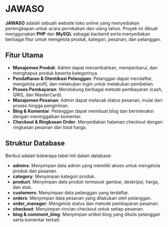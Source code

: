 # JAWASO

**JAWASO** adalah sebuah website toko online yang menyediakan perlengkapan untuk acara pernikahan dan ulang tahun. Proyek ini dibuat menggunakan **PHP** dan **MySQL** sebagai backend serta menyediakan berbagai fitur untuk mengelola produk, kategori, pesanan, dan pelanggan. 

## Fitur Utama
- **Manajemen Produk**: Admin dapat menambahkan, memperbarui, dan menghapus produk beserta kategorinya.
- **Pendaftaran & Otentikasi Pelanggan**: Pelanggan dapat mendaftar, mengelola profil, dan melakukan login untuk melakukan pembelian.
- **Proses Pembayaran**: Mendukung berbagai metode pembayaran (cash, QRIS, dan MasterCard).
- **Manajemen Pesanan**: Admin dapat melacak status pesanan, mulai dari proses hingga pengiriman.
- **Blog & Komentar**: Pelanggan dapat membuat blog dan berinteraksi dengan meninggalkan komentar.
- **Checkout & Ringkasan Order**: Menyediakan halaman checkout dengan ringkasan pesanan dan total harga.

## Struktur Database
Berikut adalah beberapa tabel inti dalam database:
- **admins**: Menyimpan data admin yang memiliki akses untuk mengelola produk dan pesanan.
- **category**: Menyimpan kategori produk.
- **product**: Menyimpan data produk termasuk gambar, deskripsi, harga, dan stok.
- **customers**: Menyimpan data pelanggan yang terdaftar.
- **orders**: Menyimpan data pesanan yang dilakukan oleh pelanggan.
- **order_manager**: Mengelola status dan metode pembayaran pesanan.
- **checkout**: Menyimpan rincian checkout untuk setiap pesanan.
- **blog & comment_blog**: Menyimpan artikel blog yang ditulis pelanggan serta komentar terkait.
